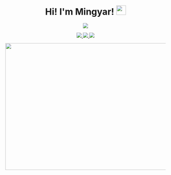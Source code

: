 <h1 align="center">
Hi! I'm Mingyar! <img src="https://media.giphy.com/media/hvRJCLFzcasrR4ia7z/giphy.gif" width="30">
</h1>
<p align="center">
<a href="https://github.com/DenverCoder1/readme-typing-svg">
  <img src=https://readme-typing-svg.herokuapp.com?color=%2338F769&center=true&lines=Elixir+Backend+Developer>
  </a>
<p/>

<p align="center">
  <a href="mailto:mingyar.furtado@gmail.com">
    <img src=https://img.shields.io/badge/-Gmail-D14836?style=for-the-badge&logo=gmail&logoColor=white&link=mailto:faresmeti@gmail.com>
  </a>

  <a href="https://www.linkedin.com/in/furtadomingyar/">
    <img src=https://img.shields.io/badge/-LinkedIn-0077B5?style=for-the-badge&logo=LinkedIn&logoColor=white>
  </a>

  <a href="https://exercism.io/profiles/mingyar/">
    <img src=https://img.shields.io/badge/-Exercism-304652?style=for-the-badge&logo=Exercism&logoColor=white>
  </a>
<p/>

<p align="center">
  <img src ="https://github-readme-stats.vercel.app/api/top-langs/?username=mingyar&layout=compact&hide_border=true&theme=onedark&border_radius=5" width="520" height="400">
</p

